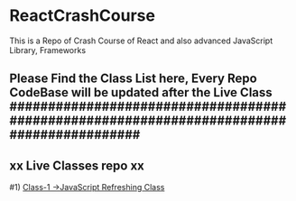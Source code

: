 # ReactCrashCourse
This is a Repo of Crash Course of React and also advanced JavaScript Library, Frameworks


Please Find the Class List here, Every Repo CodeBase will be updated after the Live Class
#########################################################################################
-----------------------
xx Live Classes repo xx
-----------------------

#1) [Class-1 ->JavaScript Refreshing Class](https://github.com/touhidzaman007/ReactCrashCourse/tree/JavaScript-Refreshing-Class)
